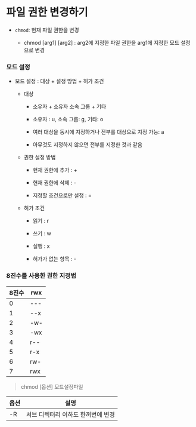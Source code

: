 # 파일 권한 변경하기

- `chmod`: 현재 파일 권한을 변경

    - chmod [arg1] [arg2] : arg2에 지정한 파일 권한을 arg1에 지정한 모드 설정으로 변경

### 모드 설정

- 모드 설정 : 대상 + 설정 방법 + 허가 조건

    - 대상
    
        - 소유자 + 소유자 소속 그룹 + 기타
        
        - 소유자 : u, 소속 그룹: g, 기타: o

        - 여러 대상을 동시에 지정하거나 전부를 대상으로 지정 가능: a

        - 아무것도 지정하지 않으면 전부를 지정한 것과 같음

    - 권한 설정 방법

        - 현재 권한에 추가 : +

        - 현재 권한에 삭제 : -

        - 지정할 조건으로만 설정 : =

    - 허가 조건

        - 읽기 : r

        - 쓰기 : w

        - 실행 : x

        - 허가가 없는 항목 : -


### 8진수를 사용한 권한 지정법

|8진수| rwx|
|---|---|
|0|---|
|1|--x|
|2|-w-|
|3|-wx|
|4|r--|
|5|r-x|
|6|rw-|
|7|rwx|

> chmod [옵션] 모드설정파일

|옵션| 설명|
|---|---|
|-R| 서브 디렉터리 이하도 한꺼번에 변경|
